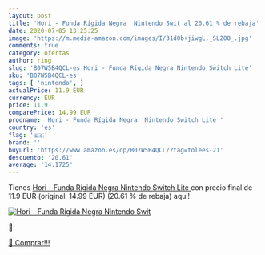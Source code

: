 ```yaml
---
layout: post
title: 'Hori - Funda Rígida Negra  Nintendo Swit al 20.61 % de rebaja'
date: 2020-07-05 13:25:25
image: 'https://m.media-amazon.com/images/I/31d0b+jiwgL._SL200_.jpg'
comments: true
category: ofertas
author: ring
slug: 'B07W5B4QCL-es Hori - Funda Rígida Negra Nintendo Switch Lite'
sku: 'B07W5B4QCL-es'
tags: [ 'nintendo', ]
actualPrice: 11.9 EUR
currency: EUR
price: 11.9
comparePrice: 14.99 EUR
prodname: 'Hori - Funda Rígida Negra  Nintendo Switch Lite '
country: 'es'
flag: '🇪🇸'
brand: ''
buyurl: 'https://www.amazon.es/dp/B07W5B4QCL/?tag=tolees-21'
descuento: '20.61'
average: '14.1725'
---
```


Tienes [Hori - Funda Rígida Negra  Nintendo Switch Lite ](https://www.amazon.es/dp/B07W5B4QCL/?tag=tolees-21) con precio final de  11.9 EUR (original: 14.99 EUR) (20.61 %  de rebaja) aqui!

[![Hori - Funda Rígida Negra  Nintendo Swit](https://m.media-amazon.com/images/I/31d0b+jiwgL._SL200_.jpg)](https://www.amazon.es/dp/B07W5B4QCL/?tag=tolees-21)

🔎:


[🛒 Comprar!!!](https://www.amazon.es/dp/B07W5B4QCL/?tag=tolees-21)
